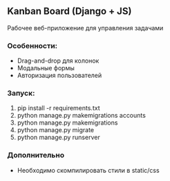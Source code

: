 ## Kanban Board (Django + JS)
Рабочее веб-приложение для управления задачами

### Особенности:
- Drag-and-drop для колонок
- Модальные формы
- Авторизация пользователей

### Запуск:
1. pip install -r requirements.txt
2. python manage.py makemigrations accounts
3. python manage.py makemigrations
4. python manage.py migrate
5. python manage.py runserver

### Дополнительно
- Необходимо скомпилировать стили в static/css
